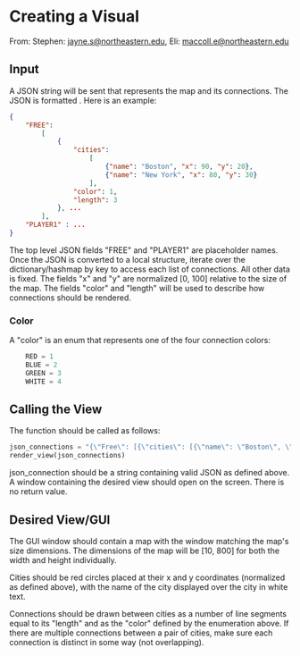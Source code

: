 # Creating a Visual

From: Stephen: jayne.s@northeastern.edu, Eli: maccoll.e@northeastern.edu

## Input

A JSON string will be sent that represents the map and its connections. The JSON is formatted . Here is an example:

```json
{
    "FREE":
        [
            {
                "cities":
                    [
                        {"name": "Boston", "x": 90, "y": 20},
                        {"name": "New York", "x": 80, "y": 30}
                    ],
                "color": 1,
                "length": 3
            }, ...
        ],
    "PLAYER1" : ...
}
```

The top level JSON fields "FREE" and "PLAYER1" are placeholder names. Once the JSON is converted to a local structure, iterate over the dictionary/hashmap by key to access each list of connections. All other data is fixed. The fields "x" and "y" are normalized [0, 100] relative to the size of the map. The fields "color" and "length" will be used to describe how connections should be rendered.

### Color

A "color" is an enum that represents one of the four connection colors:

```python
    RED = 1
    BLUE = 2
    GREEN = 3
    WHITE = 4
```

## Calling the View

The function should be called as follows:

```python
json_connections = "{\"Free\": [{\"cities\": [{\"name\": \"Boston\", \"x\": 90, \"y\": 20}, ...], \"color\": 1, \"length\": 3}]}"
render_view(json_connections)
```

json_connection should be a string containing valid JSON as defined above.
A window containing the desired view should open on the screen. There is no return value.

## Desired View/GUI

The GUI window should contain a map with the window matching the map's size dimensions.
The dimensions of the map will be [10, 800] for both the width and height individually.

Cities should be red circles placed at their x and y coordinates (normalized as defined above), with the name of the city displayed over the city in white text.

Connections should be drawn between cities as a number of line segments equal to its "length" and as the "color" defined by the enumeration above. If there are multiple connections between a pair of cities, make sure each connection is distinct in some way (not overlapping).
